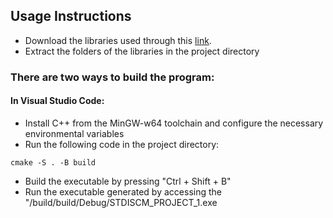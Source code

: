 ## Usage Instructions
- Download the libraries used through this [link](https://drive.google.com/file/d/1WYh7ZnrMbhtwgByEr5ZQEsxh3n9TsQEk/view?usp=drive_link).
- Extract the folders of the libraries in the project directory

### There are two ways to build the program:
#### In Visual Studio Code:
- Install C++ from the MinGW-w64 toolchain and configure the necessary environmental variables
- Run the following code in the project directory:
```
cmake -S . -B build
```
- Build the executable by pressing "Ctrl + Shift + B"
- Run the executable generated by accessing the "<project directory name>/build/build/Debug/STDISCM_PROJECT_1.exe

